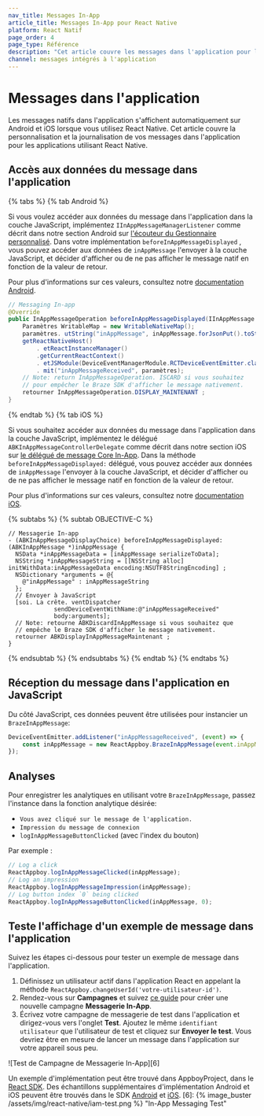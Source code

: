 ```yaml
---
nav_title: Messages In-App
article_title: Messages In-App pour React Native
platform: React Natif
page_order: 4
page_type: Référence
description: "Cet article couvre les messages dans l'application pour les applications iOS et Android utilisant React Native, y compris la personnalisation et la journalisation des analyses."
channel: messages intégrés à l'application
---
```


# Messages dans l'application

Les messages natifs dans l'application s'affichent automatiquement sur Android et iOS lorsque vous utilisez React Native. Cet article couvre la personnalisation et la journalisation de vos messages dans l'application pour les applications utilisant React Native.

## Accès aux données du message dans l'application

{% tabs %}
{% tab Android %}

Si vous voulez accéder aux données du message dans l'application dans la couche JavaScript, implémentez `IInAppMessageManagerListener` comme décrit dans notre section Android sur [l'écouteur du Gestionnaire personnalisé]({{site.baseurl}}/developer_guide/platform_integration_guides/android/in-app_messaging/customization/#custom-manager-listener). Dans votre implémentation `beforeInAppMessageDisplayed` , vous pouvez accéder aux données de `inAppMessage` l'envoyer à la couche JavaScript, et décider d'afficher ou de ne pas afficher le message natif en fonction de la valeur de retour.

Pour plus d'informations sur ces valeurs, consultez notre [documentation Android]({{site.baseurl}}/developer_guide/platform_integration_guides/android/in-app_messaging/).

```java
// Messaging In-app
@Override
public InAppMessageOperation beforeInAppMessageDisplayed(IInAppMessage inAppMessage) {
    Paramètres WritableMap = new WritableNativeMap();
    paramètres. utString("inAppMessage", inAppMessage.forJsonPut().toString());
    getReactNativeHost()
        . etReactInstanceManager()
        .getCurrentReactContext()
        . etJSModule(DeviceEventManagerModule.RCTDeviceEventEmitter.class)
        . mit("inAppMessageReceived", paramètres);
    // Note: return InAppMessageOperation. ISCARD si vous souhaitez
    // pour empêcher le Braze SDK d'afficher le message nativement.
    retourner InAppMessageOperation.DISPLAY_MAINTENANT ;
}
```
{% endtab %}
{% tab iOS %}

Si vous souhaitez accéder aux données du message dans l'application dans la couche JavaScript, implémentez le délégué `ABKInAppMessageControllerDelegate` comme décrit dans notre section iOS sur [le délégué de message Core In-App]({{site.baseurl}}/developer_guide/platform_integration_guides/ios/in-app_messaging/customization/#core-in-app-message-controller-delegate). Dans la méthode `beforeInAppMessageDisplayed:` délégué, vous pouvez accéder aux données de `inAppMessage` l'envoyer à la couche JavaScript, et décider d'afficher ou de ne pas afficher le message natif en fonction de la valeur de retour.

Pour plus d'informations sur ces valeurs, consultez notre [documentation iOS]({{site.baseurl}}/developer_guide/platform_integration_guides/ios/in-app_messaging/customization/#custom-handling-in-app-message-display).

{% subtabs %}
{% subtab OBJECTIVE-C %}
```objc
// Messagerie In-app
- (ABKInAppMessageDisplayChoice) beforeInAppMessageDisplayed:(ABKInAppMessage *)inAppMessage {
  NSData *inAppMessageData = [inAppMessage serializeToData];
  NSString *inAppMessageString = [[NSString alloc] initWithData:inAppMessageData encoding:NSUTF8StringEncoding] ;
  NSDictionary *arguments = @{
    @"inAppMessage" : inAppMessageString
  };
  // Envoyer à JavaScript
  [soi. La crête. ventDispatcher
             sendDeviceEventWithName:@"inAppMessageReceived"
             body:arguments];
  // Note: retourne ABKDiscardInAppMessage si vous souhaitez que
  // empêche le Braze SDK d'afficher le message nativement.
  retourner ABKDisplayInAppMessageMaintenant ;
}
```
{% endsubtab %}
{% endsubtabs %}
{% endtab %}
{% endtabs %}

## Réception du message dans l'application en JavaScript

Du côté JavaScript, ces données peuvent être utilisées pour instancier un `BrazeInAppMessage`:
```javascript
DeviceEventEmitter.addListener("inAppMessageReceived", (event) => {
    const inAppMessage = new ReactAppboy.BrazeInAppMessage(event.inAppMessage);
});
```

## Analyses

Pour enregistrer les analytiques en utilisant votre `BrazeInAppMessage`, passez l'instance dans la fonction analytique désirée:
- `Vous avez cliqué sur le message de l'application.`
- `Impression du message de connexion`
- `logInAppMessageButtonClicked` (avec l'index du bouton)

Par exemple :
```js
// Log a click
ReactAppboy.logInAppMessageClicked(inAppMessage);
// Log an impression
ReactAppboy.logInAppMessageImpression(inAppMessage);
// Log button index `0` being clicked
ReactAppboy.logInAppMessageButtonClicked(inAppMessage, 0);
```

## Teste l'affichage d'un exemple de message dans l'application

Suivez les étapes ci-dessous pour tester un exemple de message dans l'application.

1. Définissez un utilisateur actif dans l'application React en appelant la méthode `ReactAppboy.changeUserId('votre-utilisateur-id')`.
2. Rendez-vous sur **Campagnes** et suivez [ce guide][5] pour créer une nouvelle campagne **Messagerie In-App**.
3. Écrivez votre campagne de messagerie de test dans l'application et dirigez-vous vers l'onglet **Test**. Ajoutez le même `identifiant utilisateur` que l'utilisateur de test et cliquez sur **Envoyer le test**. Vous devriez être en mesure de lancer un message dans l'application sur votre appareil sous peu.

!\[Test de Campagne de Messagerie In-App\]\[6\]

Un exemple d'implémentation peut être trouvé dans AppboyProject, dans le [React SDK][7]. Des échantillons supplémentaires d'implémentation Android et iOS peuvent être trouvés dans le SDK [Android][8] et [iOS][9].
[6]: {% image_buster /assets/img/react-native/iam-test.png %} "In-App Messaging Test"

[5]: {{site.baseurl}}/user_guide/message_building_by_channel/in-app_messages/create/
[7]: https://github.com/Appboy/appboy-react-sdk
[8]: https://github.com/Appboy/appboy-android-sdk
[9]: https://github.com/Appboy/appboy-ios-sdk